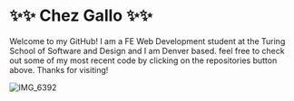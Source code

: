 # ✨✨ Chez Gallo ✨✨

Welcome to my GitHub! I am a FE Web Development student at the Turing School of Software and Design and I am Denver based. feel free to check out some of my most recent code by clicking on the repositories button above. Thanks for visiting!


![IMG_6392](https://user-images.githubusercontent.com/78453792/144640278-6d477e38-96e1-4e9e-8125-aead4812c023.jpg)
